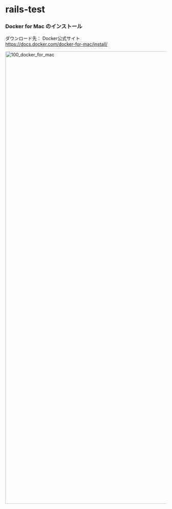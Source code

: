 # rails-test

### Docker for Mac のインストール

ダウンロード先： Docker公式サイト  
https://docs.docker.com/docker-for-mac/install/

<img width="1414" alt="100_docker_for_mac" src="https://user-images.githubusercontent.com/2398872/28607784-56ee8814-7218-11e7-979b-136ffca0dd4f.png" width="50%">

